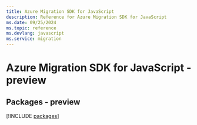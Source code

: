 ```yaml
---
title: Azure Migration SDK for JavaScript
description: Reference for Azure Migration SDK for JavaScript
ms.date: 09/25/2024
ms.topic: reference
ms.devlang: javascript
ms.service: migration
---
```

# Azure Migration SDK for JavaScript - preview
## Packages - preview
[!INCLUDE [packages](migration-index.md)]